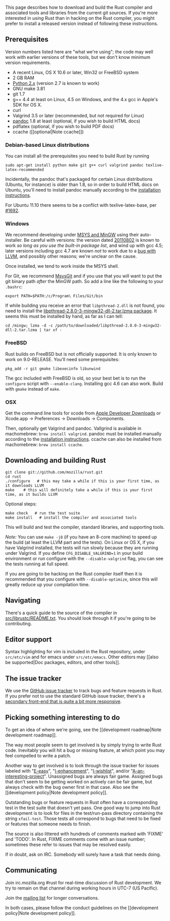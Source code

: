 This page describes how to download and build the Rust compiler and
associated tools and libraries from the current git sources.  If
you're more interested in _using_ Rust than in hacking on the Rust
compiler, you might prefer to install a released version instead of
following these instructions.

## Prerequisites

Version numbers listed here are "what we're using"; the code may well work with earlier versions of these tools, but we don't know minimum version requirements.

* A recent Linux, OS X 10.6 or later, Win32 or FreeBSD system
* 2 GB RAM
* [Python 2.x](http://www.python.org/download/) (version 2.7 is known to work)
* GNU make 3.81
* git 1.7
* g++ 4.4 at least on Linux, 4.5 on Windows, and the 4.x gcc in Apple's SDK for OS X.
* curl
* Valgrind 3.5 or later (recommended, but not required for Linux)
* [pandoc](http://johnmacfarlane.net/pandoc/) 1.8 at least (optional, if you wish to build HTML docs)
* pdflatex (optional, if you wish to build PDF docs)
* ccache ([[optional|Note ccache]])

### Debian-based Linux distributions

You can install all the prerequisites you need to build Rust by running

    sudo apt-get install python make git g++ curl valgrind pandoc texlive-latex-recommended

Incidentally, the pandoc that's packaged for certain Linux
distributions (Ubuntu, for instance) is older than 1.8, so in order to
build HTML docs on Ubuntu, you'll need to install pandoc manually
according to the [installation
instructions](http://johnmacfarlane.net/pandoc/installing.html).

For Ubuntu 11.10 there seems to be a conflict with texlive-latex-base, per [#1692](https://github.com/mozilla/rust/issues/1692).

### Windows

We recommend developing under [MSYS and MinGW](http://www.mingw.org) using their auto-installer. Be careful with versions: the version dated [20110802](http://sourceforge.net/projects/mingw/files/Installer/mingw-get-inst/mingw-get-inst-20110802/mingw-get-inst-20110802.exe/download) is known to work _so long as you use the built-in package list_, and wind up with gcc 4.5; later versions including gcc 4.7 are known _not_ to work due to a [bug with LLVM](https://github.com/mozilla/rust/issues/2641), and possibly other reasons; we're unclear on the cause.

Once installed, we tend to work inside the MSYS shell.

For Git, we recommend [MsysGit](http://msysgit.github.com/) and if you use that you will want to put the git binary path *after* the MinGW path. So add a line like the following to your `.bashrc`:

    export PATH=$PATH:/c/Program\ Files/Git/bin

If while building you receive an error that `libpthread-2.dll` is not found, you need to install the [libpthread-2.8.0-3-mingw32-dll-2.tar.lzma package](http://sourceforge.net/projects/mingw/files/MinGW/Base/pthreads-w32/pthreads-w32-2.8.0-3/).  It seems this must be installed by hand, as far as I can tell:

    cd /mingw; lzma -d -c /path/to/downloaded/libpthread-2.8.0-3-mingw32-dll-2.tar.lzma | tar xf -

### FreeBSD

Rust builds on FreeBSD but is not officially supported. It is only known to work on 9.0-RELEASE. You'll need some prerequisites:

    pkg_add -r git gmake libexecinfo libunwind

The gcc included with FreeBSD is old, so your best bet is to run the `configure` script with `--enable-clang`. Installing gcc 4.6 can also work. Build with `gmake` instead of `make`.

### OSX

Get the command line tools for xcode from  [Apple Developer Downloads](https://developer.apple.com/downloads/index.action) or Xcode.app -> Preferences -> Downloads -> Components.

Then, optionally get Valgrind and pandoc. Vallgrind is available in machomebrew: `brew install valgrind`. pandoc must be installed manually according to the [installation instructions](http://johnmacfarlane.net/pandoc/installing.html). ccache can also be installed from machomebrew: `brew install ccache`.

## Downloading and building Rust

    git clone git://github.com/mozilla/rust.git
    cd rust
    ./configure   # this may take a while if this is your first time, as it downloads LLVM
    make    # this will definitely take a while if this is your first time, as it builds LLVM

Optional steps:

    make check   # run the test suite
    make install   # install the compiler and associated tools

This will build and test the compiler, standard libraries, and supporting tools.

*Note:* You can use `make -j8` (if you have an 8-core machine) to speed up the build (at least the LLVM part and the tests). On Linux or OS X, if you have Valgrind installed, the tests will run slowly because they are running under Valgrind. If you define `CFG_DISABLE_VALGRIND=1` in your build environment or run configure with the `--disable-valgrind` flag, you can see the tests running at full speed.

If you are going to be hacking on the Rust compiler itself then it is recommended that you configure with `--disable-optimize`, since this will greatly reduce up your compilation time.

## Navigating

There's a quick guide to the source of the compiler in [src/librustc/README.txt](https://github.com/mozilla/rust/blob/master/src/librustc/README.txt). You should look through it if you're going to be contributing.

## Editor support

Syntax highlighting for vim is included in the Rust repository, under `src/etc/vim` and for emacs under `src/etc/emacs`. Other editors may [[also be supported|Doc packages, editors, and other tools]].

## The issue tracker

We use the [GitHub issue tracker](https://github.com/mozilla/rust/issues) to track bugs and feature requests in Rust.  If you prefer not to use the standard GitHub issue tracker, there's a [secondary front-end that is quite a bit more responsive](http://githubissues.heroku.com/#mozilla/rust).

## Picking something interesting to do

To get an idea of where we're going, see the [[development roadmap|Note development roadmap]].

The way most people seem to get involved is by simply trying to write Rust code. Inevitably you will hit a bug or missing feature, at which point you may feel compelled to write a patch.

Another way to get involved is to look through the issue tracker for issues labeled with "[E-easy]", "[I-enhancement]", "[I-wishlist]", and/or "[A-an-interesting-project]". Unassigned bugs are always fair game. Assigned bugs that don't seem to be getting worked on actively can be fair game, but always check with the bug owner first in that case. Also see the [[development policy|Note development policy]].

[E-easy]: https://github.com/mozilla/rust/issues?labels=E-easy&page=1&state=open
[I-enhancement]: https://github.com/mozilla/rust/issues?labels=I-enhancement&page=1&state=open
[I-wishlist]: https://github.com/mozilla/rust/issues?labels=I-wishlist&page=1&state=open
[A-an-interesting-project]: https://github.com/mozilla/rust/issues?labels=A-an-interesting-project&page=1&state=open

Outstanding bugs or feature requests in Rust often have a corresponding test in the test suite that doesn't yet pass.  One good way to jump into Rust development is to look for files in the test/run-pass directory containing the string `xfail-test`.  Those tests all correspond to bugs that need to be fixed or features that someone needs to finish.

The source is also littered with hundreds of comments marked with 'FIXME' and 'TODO'. In Rust, FIXME comments come with an issue number; sometimes these refer to issues that may be resolved easily.

If in doubt, ask on IRC. Somebody will surely have a task that needs doing.

## Communicating

Join irc.mozilla.org #rust for real-time discussion of Rust development.  We try to remain on that channel during working hours in UTC-7 (US Pacific).

Join the [mailing list](https://mail.mozilla.org/listinfo/rust-dev) for longer conversations.

In both cases, please follow the conduct guidelines on the [[development policy|Note development policy]].
